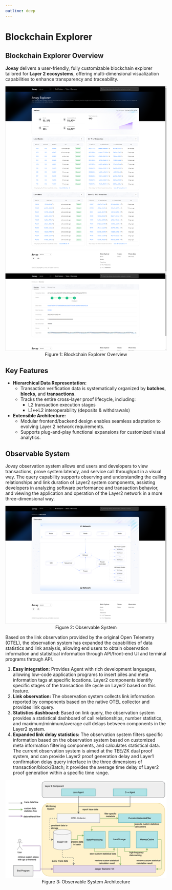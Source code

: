 ```yaml
---
outline: deep
---
```

# Blockchain Explorer
## Blockchain Explorer Overview
**Jovay** delivers a user-friendly, fully customizable blockchain explorer tailored for **Layer 2 ecosystems**, offering multi-dimensional visualization capabilities to enhance transparency and traceability.
<p align="center">
  <img src="./Images/DTVM/Blockchain%20Explorer%20Overview.png">
  <br>
  <img src="./Images/DTVM/Blockchain%20Transaction%20Overview.png">
  <br>
  <span style="font-size: 14px;">Figure 1: Blockchain Explorer Overview</span>
</p>

## Key Features
- **Hierarchical Data Representation:**
  - Transaction verification data is systematically organized by **batches**, **blocks**, and **transactions**.
  - Tracks the entire cross-layer proof lifecycle, including:
      - L2 transaction execution stages
      - L1↔L2 interoperability (deposits & withdrawals)
- **Extensible Architecture:**
  - Modular frontend/backend design enables seamless adaptation to evolving Layer 2 network requirements.
  - Supports plug-and-play functional expansions for customized visual analytics.

## Observable System
Jovay observation system allows end users and developers to view transactions, prove system latency, and service call throughput in a visual way. The query capability supports observing and understanding the calling relationships and link duration of Layer2 system components, assisting developers in analyzing software performance and transaction behavior, and viewing the application and operation of the Layer2 network in a more three-dimensional way.

<p align="center">
  <img src="./Images/DTVM/Observable%20System.png">
  <br>
  <span style="font-size: 14px;">Figure 2: Observable System</span>
</p>

Based on the link observation provided by the original Open Telemetry (OTEL), the observation system has expanded the capabilities of data statistics and link analysis, allowing end users to obtain observation information and statistical information through API/front-end UI and terminal programs through API.
1. **Easy integration:** Provides Agent with rich development languages, allowing low-code application programs to insert piles and meta information tags at specific locations. Layer2 components identify specific stages of the transaction life cycle on Layer2 based on this feature.
2. **Link observation:** The observation system collects link information reported by components based on the native OTEL collector and provides link query.
3. **Statistics dashboard:** Based on link query, the observation system provides a statistical dashboard of call relationships, number statistics, and maximum/minimum/average call delays between components in the Layer2 system.
4. **Expanded link delay statistics:** The observation system filters specific information based on the observation system based on customized meta information filtering components, and calculates statistical data. The current observation system is aimed at the TEE/ZK dual proof system, and can provide Layer2 proof generation delay and Layer1 confirmation delay query interface in the three dimensions of transaction/block/Batch; it provides the average time delay of Layer2 proof generation within a specific time range.

<p align="center">
  <img src="./Images/DTVM/Observable%20System%20Architecture.png">
  <br>
  <span style="font-size: 14px;">Figure 3: Observable System Architecture</span>
</p>